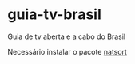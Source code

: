 # guia-tv-brasil

Guia de tv aberta e a cabo do Brasil

Necessário instalar o pacote [natsort](https://github.com/SethMMorton/natsort)
